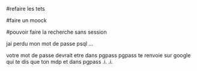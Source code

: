 #refaire les tets

#faire un moock


#pouvoir faire la recherche sans session

jai perdu mon mot de passe psql ...

votre mot de passe devrait etre dans pgpass pgpass te renvoie sur google qui te dis que ton mdp et dans pgpass .i. .i.
